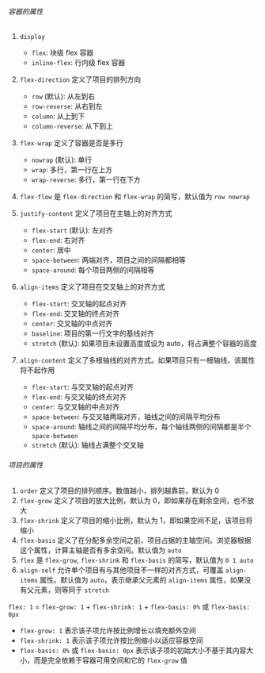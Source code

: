###### 容器的属性

1. `display`

   - `flex`: 块级 flex 容器
   - `inline-flex`: 行内级 flex 容器

2. `flex-direction` 定义了项目的排列方向

   - `row` (默认): 从左到右
   - `row-reverse`: 从右到左
   - `column`: 从上到下
   - `column-reverse`: 从下到上

3. `flex-wrap` 定义了容器是否是多行

   - `nowrap` (默认): 单行
   - `wrap`: 多行，第一行在上方
   - `wrap-reverse`: 多行，第一行在下方

4. `flex-flow` 是 `flex-direction` 和 `flex-wrap` 的简写，默认值为 `row nowrap`

5. `justify-content` 定义了项目在主轴上的对齐方式

   - `flex-start` (默认): 左对齐
   - `flex-end`: 右对齐
   - `center`: 居中
   - `space-between`: 两端对齐，项目之间的间隔都相等
   - `space-around`: 每个项目两侧的间隔相等

6. `align-items` 定义了项目在交叉轴上的对齐方式

   - `flex-start`: 交叉轴的起点对齐
   - `flex-end`: 交叉轴的终点对齐
   - `center`: 交叉轴的中点对齐
   - `baseline`: 项目的第一行文字的基线对齐
   - `stretch` (默认): 如果项目未设置高度或设为 auto，将占满整个容器的高度

7. `align-content` 定义了多根轴线的对齐方式。如果项目只有一根轴线，该属性将不起作用

   - `flex-start`: 与交叉轴的起点对齐
   - `flex-end`: 与交叉轴的终点对齐
   - `center`: 与交叉轴的中点对齐
   - `space-between`: 与交叉轴两端对齐，轴线之间的间隔平均分布
   - `space-around`: 轴线之间的间隔平均分布，每个轴线两侧的间隔都是半个 `space-between`
   - `stretch` (默认): 轴线占满整个交叉轴

###### 项目的属性

1. `order` 定义了项目的排列顺序。数值越小，排列越靠前，默认为 0
2. `flex-grow` 定义了项目的放大比例，默认为 0，即如果存在剩余空间，也不放大
3. `flex-shrink` 定义了项目的缩小比例，默认为 1，即如果空间不足，该项目将缩小
4. `flex-basis` 定义了在分配多余空间之前，项目占据的主轴空间。浏览器根据这个属性，计算主轴是否有多余空间。默认值为 `auto`
5. `flex` 是 `flex-grow`, `flex-shrink` 和 `flex-basis` 的简写，默认值为 `0 1 auto`
6. `align-self` 允许单个项目有与其他项目不一样的对齐方式，可覆盖 `align-items` 属性。默认值为 `auto`，表示继承父元素的 `align-items` 属性，如果没有父元素，则等同于 `stretch`

`flex: 1` = `flex-grow: 1` + `flex-shrink: 1` + `flex-basis: 0%` 或 `flex-basis: 0px`
* `flex-grow: 1` 表示该子项允许按比例增长以填充额外空间
* `flex-shrink: 1` 表示该子项允许按比例缩小以适应容器空间
* `flex-basis: 0%` 或 `flex-basis: 0px` 表示该子项的初始大小不基于其内容大小，而是完全依赖于容器可用空间和它的 `flex-grow` 值